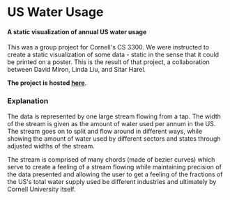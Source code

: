 # US Water Usage

#### A static visualization of annual US water usage

This was a group project for Cornell's CS 3300. We were instructed to create a static visualization of some data - static in the sense that it could be printed on a poster. This is the result of that project, a collaboration between David Miron, Linda Liu, and Sitar Harel.

__The project is hosted [here](http://sitarharel.com/water/)__.

### Explanation

The data is represented by one large stream flowing from a tap. The width of the stream is given as the amount of water used per annum in the US. The stream goes on to split and flow around in different ways, while showing the amount of water used by different sectors and states through adjusted widths of the stream. 

The stream is comprised of many chords (made of bezier curves) which serve to create a feeling of a stream flowing while maintaining precision of the data presented and allowing the user to get a feeling of the fractions of the US's total water supply used be different industries and ultimately by Cornell University itself.
